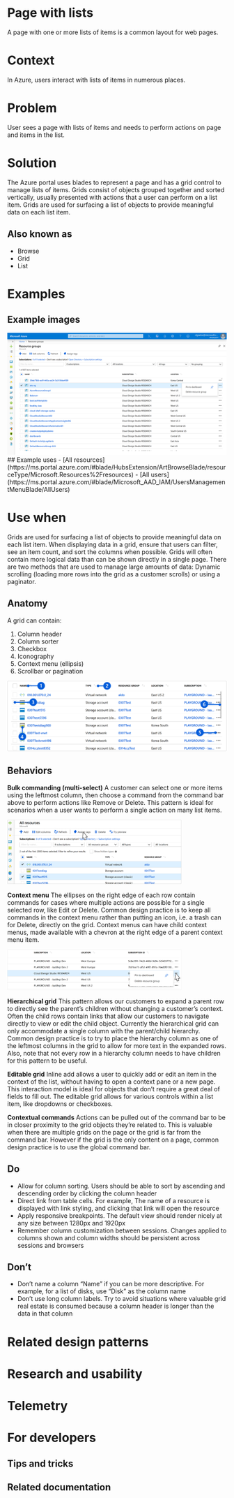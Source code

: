 ﻿# Page with lists
A page with one or more lists of items is a common layout for web pages.

# Context
In Azure, users interact with lists of items in numerous places.

# Problem
User sees a page with lists of items and needs to perform actions on page and items in the list.

# Solution
The Azure portal uses blades to represent a page and has a grid control to manage lists of items.  Grids consist of objects grouped together and sorted vertically, usually presented with actions that a user can perform on a list item.  Grids are used for surfacing a list of objects to provide meaningful data on each list item. 

## Also known as
- Browse
- Grid
- List

# Examples

## Example images
<div style="max-width:800px">
<img alttext="Page with list example" src="../media/top-designpatterns-page-grid/Resource-browse.png"  />
</div>
## Example uses
-   [All resources](https://ms.portal.azure.com/#blade/HubsExtension/ArtBrowseBlade/resourceType/Microsoft.Resources%2Fresources)
-   [All users](https://ms.portal.azure.com/#blade/Microsoft_AAD_IAM/UsersManagementMenuBlade/AllUsers)


# Use when
Grids are used for surfacing a list of objects to provide meaningful data on each list item. When displaying data in a grid, ensure that users can filter, see an item count, and sort the columns when possible. Grids will often contain more logical data than can be shown directly in a single page. There are two methods that are used to manage large amounts of data: Dynamic scrolling (loading more rows into the grid as a customer scrolls) or using a paginator.

## Anatomy

A grid can contain:
1.  Column header
2.  Column sorter
3.  Checkbox
4.  Iconography
5.  Context menu (ellipsis)
6.  Scrollbar or pagination
<div style="max-width:800px">
<img alttext="Page with list anatomy" src="../media/top-designpatterns-page-grid/grid-anatomy.png"  />
</div>

## Behaviors
**Bulk commanding (multi-select)**
A customer can select one or more items using the leftmost column, then choose a command from the command bar above to perform actions like Remove or Delete. This pattern is ideal for scenarios when a user wants to perform a single action on many list items.
<div style="max-width:400px">
<img alttext="Bulk commanding" src="../media/top-designpatterns-page-grid/bulk-commanding.png"  />
</div>

**Context menu**
The ellipses on the right edge of each row contain commands for cases where multiple actions are possible for a single selected row, like Edit or Delete. Common design practice is to keep all commands in the context menu rather than putting an icon, i.e. a trash can for Delete, directly on the grid. Context menus can have child context menus, made available with a chevron at the right edge of a parent context menu item.
<div style="max-width:400px">
<img alttext="Context menu" src="../media/top-designpatterns-page-grid/context-menu.png"  />
</div>

**Hierarchical grid**
This pattern allows our customers to expand a parent row to directly see the parent’s children without changing a customer’s context. Often the child rows contain links that allow our customers to navigate directly to view or edit the child object. Currently the hierarchical grid can only accommodate a single column with the parent/child hierarchy. Common design practice is to try to place the hierarchy column as one of the leftmost columns in the grid to allow for more text in the expanded rows. Also, note that not every row in a hierarchy column needs to have children for this pattern to be useful.

**Editable grid**
Inline add allows a user to quickly add or edit an item in the context of the list, without having to open a context pane or a new page. This interaction model is ideal for objects that don’t require a great deal of fields to fill out. The editable grid allows for various controls within a list item, like dropdowns or checkboxes.

**Contextual commands**
Actions can be pulled out of the command bar to be in closer proximity to the grid objects they’re related to. This is valuable when there are multiple grids on the page or the grid is far from the command bar. However if the grid is the only content on a page, common design practice is to use the global command bar.

## Do
- Allow for column sorting. Users should be able to sort by ascending and descending order by clicking the column header
- Direct link from table cells. For example, The name of a resource is displayed with link styling, and clicking that link will open the resource
- Apply responsive breakpoints. The default view should render nicely at any size between 1280px and 1920px
- Remember column customization between sessions. Changes applied to columns shown and column widths should be persistent across sessions and browsers

## Don’t
- Don’t name a column “Name” if you can be more descriptive. For example, for a list of disks, use “Disk” as the column name
- Don’t use long column labels. Try to avoid situations where valuable grid real estate is consumed because a column header is longer than the data in that column

# Related design patterns

# Research and usability

# Telemetry

# For developers

## Tips and tricks

## Related documentation
